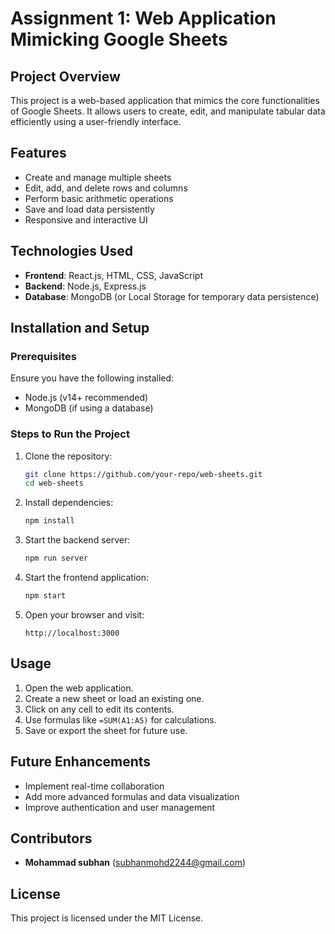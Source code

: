 # Assignment 1: Web Application Mimicking Google Sheets

## Project Overview
This project is a web-based application that mimics the core functionalities of Google Sheets. It allows users to create, edit, and manipulate tabular data efficiently using a user-friendly interface.

## Features
- Create and manage multiple sheets
- Edit, add, and delete rows and columns
- Perform basic arithmetic operations
- Save and load data persistently
- Responsive and interactive UI

## Technologies Used
- **Frontend**: React.js, HTML, CSS, JavaScript
- **Backend**: Node.js, Express.js
- **Database**: MongoDB (or Local Storage for temporary data persistence)

## Installation and Setup
### Prerequisites
Ensure you have the following installed:
- Node.js (v14+ recommended)
- MongoDB (if using a database)

### Steps to Run the Project
1. Clone the repository:
   ```bash
   git clone https://github.com/your-repo/web-sheets.git
   cd web-sheets
   ```
2. Install dependencies:
   ```bash
   npm install
   ```
3. Start the backend server:
   ```bash
   npm run server
   ```
4. Start the frontend application:
   ```bash
   npm start
   ```
5. Open your browser and visit:
   ```
   http://localhost:3000
   ```

## Usage
1. Open the web application.
2. Create a new sheet or load an existing one.
3. Click on any cell to edit its contents.
4. Use formulas like `=SUM(A1:A5)` for calculations.
5. Save or export the sheet for future use.

## Future Enhancements
- Implement real-time collaboration
- Add more advanced formulas and data visualization
- Improve authentication and user management

## Contributors
- **Mohammad subhan** (subhanmohd2244@gmail.com)

## License
This project is licensed under the MIT License.

